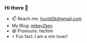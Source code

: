 ### Hi there 👋

- 📫 Reach me: huytd2k@gmail.com
- My Blog: [mikey2key](https://mikey2key.vercel.app/)
- 😄 Pronouns: he/him
- ⚡ Fun fact: I am a vim lover!
